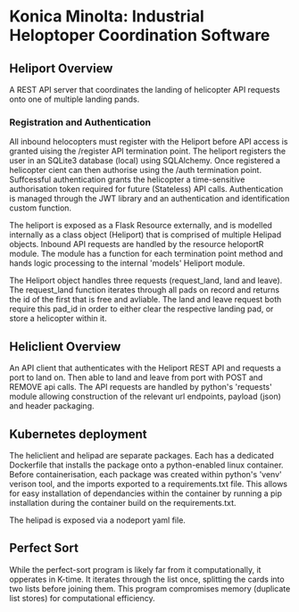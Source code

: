 # Konica Minolta: Industrial Heloptoper Coordination Software  

## Heliport Overview

A REST API server that coordinates the landing of helicopter API requests onto one of multiple landing pands. 

### Registration and Authentication

All inbound helocopters must register with the Heliport before API access is granted uising the /register API termination point. The heliport registers the user in an SQLite3 database (local) using SQLAlchemy. Once registered a helicopter cient can then authorise using the /auth termination point. Suffcessful authentication grants the helicopter a time-sensitive authorisation token required for future (Stateless) API calls. Authentication is managed through the JWT library and an authentication and identification custom function. 

The heliport is exposed as a Flask Resource externally, and is modelled internally as a class object (Heliport) that is comprised of multiple Helipad objects. Inbound API requests are handled by the resource heloportR module. The module has a function for each termination point method and hands logic processing to the internal 'models' Heliport module.  

The Heliport object handles three requests (request_land, land and leave). The request_land function iterates through all pads on record and returns the id of the first that is free and avliable. The land and leave request both require this pad_id in order to either clear the respective landing pad, or store a helicopter within it. 

## Heliclient Overview

An API client that authenticates with the Heliport REST API and requests a port to land on. Then able to land and leave from port with POST and REMOVE api calls. The API requests are handled by python's 'requests' module allowing construction of the relevant url endpoints, payload (json) and header packaging. 

## Kubernetes deployment

The heliclient and helipad are separate packages. Each has a dedicated Dockerfile that installs the package onto a python-enabled linux container. Before containerisation, each package was created within python's 'venv' verison tool, and the imports exported to a requirements.txt file. This allows for easy installation of dependancies within the container by running a pip installation during the container build on the requirements.txt. 

The helipad is exposed via a nodeport yaml file. 

## Perfect Sort 

While the perfect-sort program is likely far from it computationally, it opperates in K-time. It iterates through the list once, splitting the cards into two lists before joining them. This program compromises memory (duplicate list stores) for computational efficiency. 



